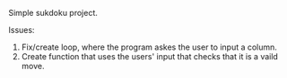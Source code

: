 Simple sukdoku project.

Issues:
1) Fix/create loop, where the program askes the user to input a column.
2) Create function that uses the users' input that checks that it is a vaild move.

